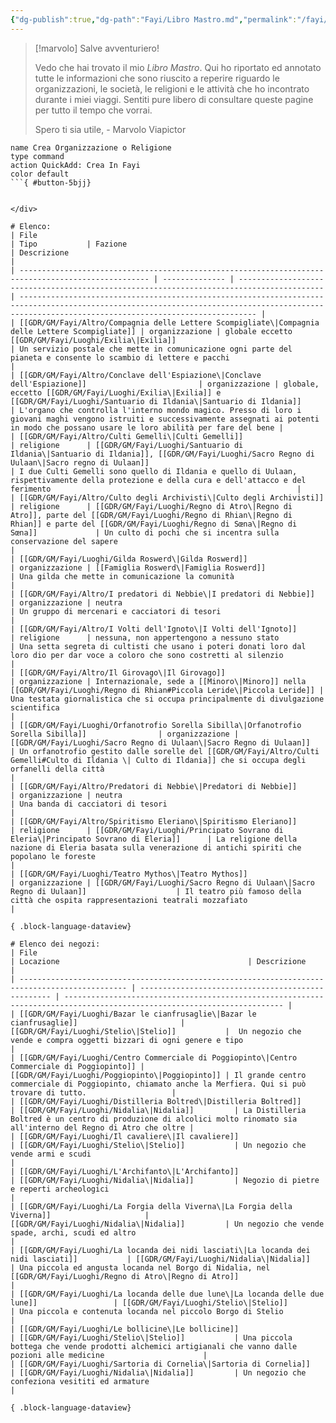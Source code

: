 ```yaml
---
{"dg-publish":true,"dg-path":"Fayi/Libro Mastro.md","permalink":"/fayi/libro-mastro/"}
---
```



>[!marvolo]
> Salve avventuriero! 
> 
> Vedo che hai trovato il mio *Libro Mastro*. Qui ho riportato ed annotato tutte le informazioni che sono riuscito a reperire riguardo le organizzazioni, le società, le religioni e le attività che ho incontrato durante i miei viaggi. 
> Sentiti pure libero di consultare queste pagine per tutto il tempo che vorrai. 
>
>Spero ti sia utile,
\- Marvolo Viapictor

<div class="nascondi">

```button
name Crea Organizzazione o Religione
type command
action QuickAdd: Crea In Fayi
color default
```{ #button-5bjj}


</div>

# Elenco:
| File                                                                                                | Tipo           | Fazione                                                                                   | Descrizione                                                                                                                                                                                       |
| --------------------------------------------------------------------------------------------------- | -------------- | ----------------------------------------------------------------------------------------- | ------------------------------------------------------------------------------------------------------------------------------------------------------------------------------------------------- |
| [[GDR/GM/Fayi/Altro/Compagnia delle Lettere Scompigliate\|Compagnia delle Lettere Scompigliate]] | organizzazione | globale eccetto [[GDR/GM/Fayi/Luoghi/Exilia\|Exilia]]                                                                | Un servizio postale che mette in comunicazione ogni parte del pianeta e consente lo scambio di lettere e pacchi                                                                                   |
| [[GDR/GM/Fayi/Altro/Conclave dell'Espiazione\|Conclave dell'Espiazione]]                         | organizzazione | globale, eccetto [[GDR/GM/Fayi/Luoghi/Exilia\|Exilia]] e [[GDR/GM/Fayi/Luoghi/Santuario di Ildania\|Santuario di Ildania]]                                    | L'organo che controlla l'interno mondo magico. Presso di loro i giovani maghi vengono istruiti e successivamente assegnati ai potenti in modo che possano usare le loro abilità per fare del bene |
| [[GDR/GM/Fayi/Altro/Culti Gemelli\|Culti Gemelli]]                                               | religione      | [[GDR/GM/Fayi/Luoghi/Santuario di Ildania\|Santuario di Ildania]], [[GDR/GM/Fayi/Luoghi/Sacro Regno di Uulaan\|Sacro regno di Uulaan]]                                       | I due Culti Gemelli sono quello di Ildania e quello di Uulaan, rispettivamente della protezione e della cura e dell'attacco e del ferimento                                                       |
| [[GDR/GM/Fayi/Altro/Culto degli Archivisti\|Culto degli Archivisti]]                             | religione      | [[GDR/GM/Fayi/Luoghi/Regno di Atro\|Regno di Atro]], parte del [[GDR/GM/Fayi/Luoghi/Regno di Rhian\|Regno di Rhian]] e parte del [[GDR/GM/Fayi/Luoghi/Regno di Sœna\|Regno di Sœna]]             | Un culto di pochi che si incentra sulla conservazione del sapere                                                                                                                                  |
| [[GDR/GM/Fayi/Luoghi/Gilda Roswerd\|Gilda Roswerd]]                                              | organizzazione | [[Famiglia Roswerd\|Famiglia Roswerd]]                                                    | Una gilda che mette in comunicazione la comunità                                                                                                                                                  |
| [[GDR/GM/Fayi/Altro/I predatori di Nebbie\|I predatori di Nebbie]]                               | organizzazione | neutra                                                                                    | Un gruppo di mercenari e cacciatori di tesori                                                                                                                                                     |
| [[GDR/GM/Fayi/Altro/I Volti dell'Ignoto\|I Volti dell'Ignoto]]                                   | religione      | nessuna, non appertengono a nessuno stato                                                 | Una setta segreta di cultisti che usano i poteri donati loro dal loro dio per dar voce a coloro che sono costretti al silenzio                                                                    |
| [[GDR/GM/Fayi/Altro/Il Girovago\|Il Girovago]]                                                   | organizzazione | Internazionale, sede a [[Minoro\|Minoro]] nella [[GDR/GM/Fayi/Luoghi/Regno di Rhian#Piccola Leride\|Piccola Leride]] | Una testata giornalistica che si occupa principalmente di divulgazione scientifica                                                                                                                |
| [[GDR/GM/Fayi/Luoghi/Orfanotrofio Sorella Sibilla\|Orfanotrofio Sorella Sibilla]]                | organizzazione | [[GDR/GM/Fayi/Luoghi/Sacro Regno di Uulaan\|Sacro Regno di Uulaan]]                    | Un orfanotrofio gestito dalle sorelle del [[GDR/GM/Fayi/Altro/Culti Gemelli#Culto di Ildania \| Culto di Ildania]] che si occupa degli orfanelli della città                                                        |
| [[GDR/GM/Fayi/Altro/Predatori di Nebbie\|Predatori di Nebbie]]                                   | organizzazione | neutra                                                                                    | Una banda di cacciatori di tesori                                                                                                                                                                 |
| [[GDR/GM/Fayi/Altro/Spiritismo Eleriano\|Spiritismo Eleriano]]                                   | religione      | [[GDR/GM/Fayi/Luoghi/Principato Sovrano di Eleria\|Principato Sovrano di Eleria]]      | La religione della nazione di Eleria basata sulla venerazione di antichi spiriti che popolano le foreste                                                                                          |
| [[GDR/GM/Fayi/Luoghi/Teatro Mythos\|Teatro Mythos]]                                              | organizzazione | [[GDR/GM/Fayi/Luoghi/Sacro Regno di Uulaan\|Sacro Regno di Uulaan]]                    | Il teatro più famoso della città che ospita rappresentazioni teatrali mozzafiato                                                                                                                  |

{ .block-language-dataview}

# Elenco dei negozi:
| File                                                                                           | Locazione                                          | Descrizione                                                                                                             |
| ---------------------------------------------------------------------------------------------- | -------------------------------------------------- | ----------------------------------------------------------------------------------------------------------------------- |
| [[GDR/GM/Fayi/Luoghi/Bazar le cianfrusaglie\|Bazar le cianfrusaglie]]                       | [[GDR/GM/Fayi/Luoghi/Stelio\|Stelio]]           |  Un negozio che vende e compra oggetti bizzari di ogni genere e tipo                                                    |
| [[GDR/GM/Fayi/Luoghi/Centro Commerciale di Poggiopinto\|Centro Commerciale di Poggiopinto]] | [[GDR/GM/Fayi/Luoghi/Poggiopinto\|Poggiopinto]] | Il grande centro commerciale di Poggiopinto, chiamato anche la Merfiera. Qui si può trovare di tutto.                   |
| [[GDR/GM/Fayi/Luoghi/Distilleria Boltred\|Distilleria Boltred]]                             | [[GDR/GM/Fayi/Luoghi/Nidalia\|Nidalia]]         | La Distilleria Boltred è un centro di produzione di alcolici molto rinomato sia all'interno del Regno di Atro che oltre |
| [[GDR/GM/Fayi/Luoghi/Il cavaliere\|Il cavaliere]]                                           | [[GDR/GM/Fayi/Luoghi/Stelio\|Stelio]]           | Un negozio che vende armi e scudi                                                                                       |
| [[GDR/GM/Fayi/Luoghi/L'Archifanto\|L'Archifanto]]                                           | [[GDR/GM/Fayi/Luoghi/Nidalia\|Nidalia]]         | Negozio di pietre e reperti archeologici                                                                                |
| [[GDR/GM/Fayi/Luoghi/La Forgia della Viverna\|La Forgia della Viverna]]                     | [[GDR/GM/Fayi/Luoghi/Nidalia\|Nidalia]]         | Un negozio che vende spade, archi, scudi ed altro                                                                       |
| [[GDR/GM/Fayi/Luoghi/La locanda dei nidi lasciati\|La locanda dei nidi lasciati]]           | [[GDR/GM/Fayi/Luoghi/Nidalia\|Nidalia]]         | Una piccola ed angusta locanda nel Borgo di Nidalia, nel [[GDR/GM/Fayi/Luoghi/Regno di Atro\|Regno di Atro]]                                              |
| [[GDR/GM/Fayi/Luoghi/La locanda delle due lune\|La locanda delle due lune]]                 | [[GDR/GM/Fayi/Luoghi/Stelio\|Stelio]]           | Una piccola e contenuta locanda nel piccolo Borgo di Stelio                                                             |
| [[GDR/GM/Fayi/Luoghi/Le bollicine\|Le bollicine]]                                           | [[GDR/GM/Fayi/Luoghi/Stelio\|Stelio]]           | Una piccola bottega che vende prodotti alchemici artigianali che vanno dalle pozioni alle medicine                      |
| [[GDR/GM/Fayi/Luoghi/Sartoria di Cornelia\|Sartoria di Cornelia]]                           | [[GDR/GM/Fayi/Luoghi/Nidalia\|Nidalia]]         | Un negozio che confeziona vesititi ed armature                                                                          |

{ .block-language-dataview}
